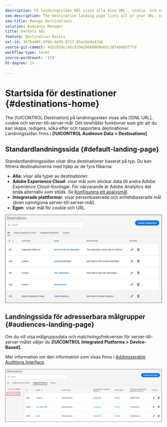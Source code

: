 ```yaml
---
description: På landningssidan Mål visas alla dina URL-, cookie- och server-till-server-mål. Det innehåller funktioner som gör att du kan skapa, redigera, söka efter och rapportera destinationer. Landningssidan finns i Målgruppsdata > Destinationer.
seo-description: The Destination landing page lists all of your URL, cookie, and server-to-server destinations. It provides features that let you create, edit, search for, and report on destinations. The landing page is located in Audience Data > Destinations.
seo-title: Manage Destinations
solution: Audience Manager
title: Hantera mål
feature: Destination Basics
exl-id: 367bad0f-d7d6-4dd5-9717-85ac6eda47ab
source-git-commit: 4d3c859cc4dc5294286680b0e63c287e0409f7fd
workflow-type: tm+mt
source-wordcount: '173'
ht-degree: 1%

---
```


# Startsida för destinationer {#destinations-home}

The [!UICONTROL Destination] på landningssidan visas alla [!DNL URL], cookie och server-till-server-mål. Det innehåller funktioner som gör att du kan skapa, redigera, söka efter och rapportera destinationer. Landningssidan finns i **[!UICONTROL Audience Data > Destinations]**.

## Standardlandningssida {#default-landing-page}

<!-- destinations-home.xml -->

Standardlandningssidan visar dina destinationer baserat på typ. Du kan filtrera destinationerna med hjälp av de fyra flikarna:

* **Alla**: visar alla typer av destinationer.
* **Adobe Experience Cloud**: visar mål som skickar data till andra Adobe Experience Cloud-lösningar. För närvarande är Adobe Analytics det enda alternativ som stöds. Se [Konfigurera ett analysmål](/help/using/features/destinations/create-analytics-destination.md).
* **Integrerade plattformar**: visar personbaserade och enhetsbaserade mål (även namngivna server-till-server-mål).
* **Egen**: visar mål för cookie och URL.


![](assets/destinations-landing.png)

## Landningssida för adresserbara målgrupper {#audiences-landing-page}

Om du vill visa målgruppsdata och matchningsfrekvenser för server-till-server-målet väljer du **[!UICONTROL Integrated Platforms > Device-Based]**.

Mer information om den information som visas finns i [Addresserable Auditions Interface](/help/using/features/addressable-audiences.md#addressable-audience-interface).

![](/help/using/features/assets/addressable-audiences-landing.png)
